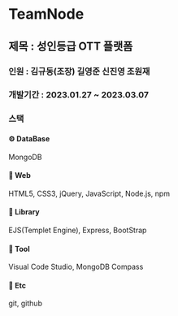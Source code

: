 # TeamNode
## 제목 : 성인등급 OTT 플랫폼
### 인원 : 김규동(조장) 길영준 신진영 조원재
### 개발기간 : 2023.01.27 ~ 2023.03.07 
### 스택
#### ⚙ DataBase
MongoDB
#### 📗 Web
HTML5, CSS3, jQuery, JavaScript, Node.js, npm</br>
#### 📗 Library 
EJS(Templet Engine), Express, BootStrap</br>
#### 🔨 Tool 
Visual Code Studio, MongoDB Compass</br>
#### 📁 Etc 
git, github

